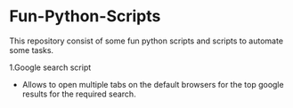 # Fun-Python-Scripts
This repository consist of some fun python scripts and scripts to automate some tasks.

1.Google search script
  - Allows to open multiple tabs on the default browsers for the top google results for the required search.
